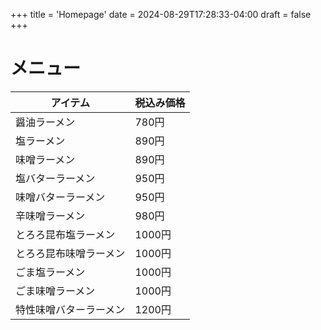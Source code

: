 +++
title = 'Homepage'
date = 2024-08-29T17:28:33-04:00
draft = false
+++

# メニュー

| アイテム                                            | 税込み価格                           |
|-----------------------------------------------------|--------------------------------------|
| <div class="menu-item">醤油ラーメン</div>           | <div class="menu-price">780円</div>  |
| <div class="menu-item">塩ラーメン</div>             | <div class="menu-price">890円</div>  |
| <div class="menu-item">味噌ラーメン</div>           | <div class="menu-price">890円</div>  |
| <div class="menu-item">塩バターラーメン</div>       | <div class="menu-price">950円</div>  |
| <div class="menu-item">味噌バターラーメン</div>     | <div class="menu-price">950円</div>  |
| <div class="menu-item">辛味噌ラーメン</div>         | <div class="menu-price">980円</div>  |
| <div class="menu-item">とろろ昆布塩ラーメン</div>   | <div class="menu-price">1000円</div> |
| <div class="menu-item">とろろ昆布味噌ラーメン</div> | <div class="menu-price">1000円</div> |
| <div class="menu-item">ごま塩ラーメン</div>         | <div class="menu-price">1000円</div> |
| <div class="menu-item">ごま味噌ラーメン</div>       | <div class="menu-price">1000円</div> |
| <div class="menu-item">特性味噌バターラーメン</div> | <div class="menu-price">1200円</div> |
